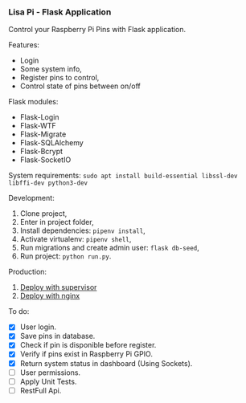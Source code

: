### Lisa Pi - Flask Application

Control your Raspberry Pi Pins with Flask application.

Features:
- Login
- Some system info,
- Register pins to control,
- Control state of pins between on/off

Flask modules:
- Flask-Login
- Flask-WTF
- Flask-Migrate
- Flask-SQLAlchemy
- Flask-Bcrypt
- Flask-SocketIO

System requirements:
```sudo apt install build-essential libssl-dev libffi-dev python3-dev```


Development:
  1. Clone project,
  2. Enter in project folder,
  3. Install dependencies: ```pipenv install```,
  4. Activate virtualenv: ```pipenv shell```,
  5. Run migrations and create admin user: ```flask db-seed```,
  6. Run project: ```python run.py```.


Production:
  1. [Deploy with supervisor](https://github.com/bergpb/lisapi/wiki/Deploy-with-Supervisor)
  2. [Deploy with nginx](https://github.com/bergpb/lisapi/wiki/Deploy-with-Nginx)

To do:
- [x] User login.
- [x] Save pins in database.
- [x] Check if pin is disponible before register.
- [x] Verify if pins exist in Raspberry Pi GPIO.
- [x] Return system status in dashboard (Using Sockets).
- [ ] User permissions.
- [ ] Apply Unit Tests.
- [ ] RestFull Api.
